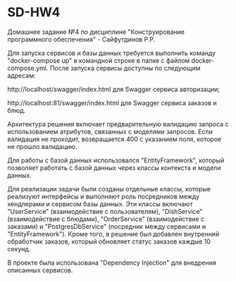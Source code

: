 # SD-HW4
Домашнее задание №4 по дисциплине "Конструирование программного обеспечения" - Сайфутдинов Р.Р.

Для запуска сервисов и базы данных требуется выполнить команду "docker-compose up" в командной строке в папке с файлом docker-compose.yml. После запуска сервисы доступны по следующим адресам:

http://localhost/swagger/index.html для Swagger сервиса авторизации;

http://localhost:81/swagger/index.html для Swagger сервиса заказов и блюд.

Архитектура решения включает предварительную валидацию запроса с использованием атрибутов, связанных с моделями запросов. Если валидация не проходит, возвращается 400 с указанием поля, которое не прошло валидацию. 

Для работы с базой данных использовался "EntityFramework", который позволяет работать с базой данных через классы контекста и модели данных.

Для реализации задачи были созданы отдельные классы, которые реализуют интерфейсы и выполняют роль посредников между хендлерами и сервисом базы данных. Эти классы включают "UserService" (взаимодействие с пользователем), "DishService" (взаимодействие с блюдами), "OrderService" (взаимодействие с заказами) и "PostgresDbService" (посредник между сервисами и "EntityFramework"). Кроме того, в решение был добавлен внутренний обработчик заказов, который обновляет статус заказов каждые 10 секунд.

В проекте была использована "Dependency Injection" для внедрения описанных сервисов.
